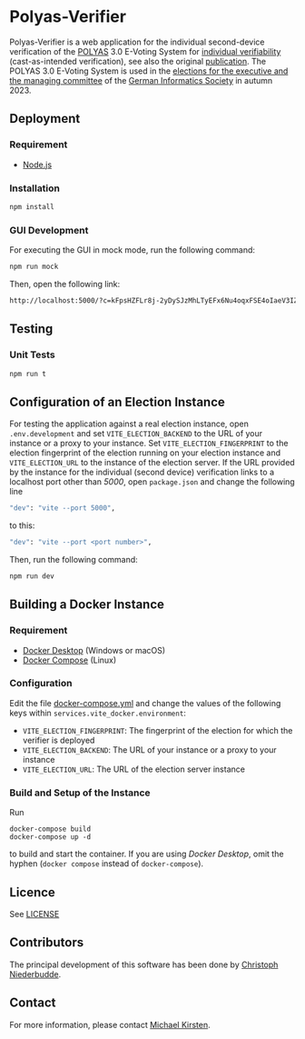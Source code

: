 # Polyas-Verifier

Polyas-Verifier is a web application for the individual second-device verification of the [POLYAS](https://www.polyas.com/) 3.0 E-Voting System
for [individual verifiability](https://gi.de/wahlen/verifikation-der-gi-wahlen-tools-gesucht) (cast-as-intended verification), see also the original
[publication](https://publikationen.bibliothek.kit.edu/1000117999).
The POLYAS 3.0 E-Voting System is used in the [elections for the executive and the managing committee](https://gi.de/wahlen/) of the
[German Informatics Society](https://gi.de/) in autumn 2023.

## Deployment
### Requirement
* [Node.js](https://nodejs.org/en)

### Installation
```bash
npm install
```

### GUI Development
For executing the GUI in mock mode, run the following command:
```bash
npm run mock
```
Then, open the following link:
```bash
http://localhost:5000/?c=kFpsHZFLr8j-2yDySJzMhLTyEFx6Nu4oqxFSE4oIaeV3IZRlF0987AlWeCQC4AHpznYchLE_gI3nwXmS&vid=voter24&nonce=cd02cad970d6b5659e097d09545c605518d4061cf3751c5a19ffc298193d62f2
```

## Testing
### Unit Tests
```bash
npm run t
```

## Configuration of an Election Instance
For testing the application against a real election instance, open ``.env.development`` and set ``VITE_ELECTION_BACKEND`` to the URL of your instance or a proxy to your instance.
Set ``VITE_ELECTION_FINGERPRINT`` to the election fingerprint of the election running on your election instance and ``VITE_ELECTION_URL`` to the instance of the election server.
If the URL provided by the instance for the individual (second device) verification links to a localhost port other than *5000*, open ``package.json`` and change the following line
```bash
"dev": "vite --port 5000",
```
to this:
```bash
"dev": "vite --port <port number>",
```
Then, run the following command:
```bash
npm run dev
```

## Building a Docker Instance
### Requirement
* [Docker Desktop](https://www.docker.com/products/docker-desktop/) (Windows or macOS)
* [Docker Compose](https://github.com/docker/compose) (Linux)

### Configuration
Edit the file [docker-compose.yml](docker-compose.yml) and change the values of the following keys within ``services.vite_docker.environment``:
* ``VITE_ELECTION_FINGERPRINT``: The fingerprint of the election for which the verifier is deployed
* ``VITE_ELECTION_BACKEND``: The URL of your instance or a proxy to your instance
* ``VITE_ELECTION_URL``: The URL of the election server instance

### Build and Setup of the Instance
Run
```
docker-compose build
docker-compose up -d
```
to build and start the container.
If you are using *Docker Desktop*, omit the hyphen (``docker compose`` instead of ``docker-compose``).

## Licence
See [LICENSE](LICENSE)

## Contributors
The principal development of this software has been done by [Christoph Niederbudde](mailto:udqps@student.kit.edu).

## Contact
For more information, please contact [Michael Kirsten](https://formal.kastel.kit.edu/~kirsten/?lang=en).
